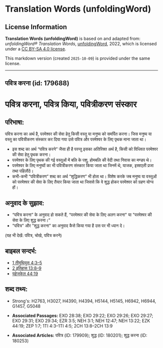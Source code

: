 # Translation Words (unfoldingWord)

## License Information

**Translation Words (unfoldingWord)** is based on and adapted from: _unfoldingWord® Translation Words_, [unfoldingWord](https://unfoldingword.org/utw), 2022, which is licensed under a [CC BY-SA 4.0 license](https://creativecommons.org/licenses/by-sa/4.0/legalcode.en).

This markdown version (created `2025-10-09`) is provided under the same license.



--------------------------------

## पवित्र करना (id: 179688)

पवित्र करना, पवित्र किया, पवित्रीकरण संस्कार
============================================

परिभाषा:
--------

पवित्र करना का अर्थ है, परमेश्वर की सेवा हेतु किसी वस्तु या मनुष्य को समर्पित करना। जिस मनुष्य या वस्तु का पवित्रीकरण संस्कार कर दिया गया उसे पवित्र और परमेश्वर के लिए पृथक माना जाता था।

* इस शब्द का अर्थ “पवित्र करने” जैसा ही है परन्तु इसका अतिरिक्त अर्थ है, किसी को विधिवत परमेश्वर की सेवा हेतु पृथक करना।
* परमेश्वर के लिए पृथक की गई वस्तुओं में बलि के पशु, होमबलि की वेदी तथा निवास का मण्डप थे।
* परमेश्वर के लिए मनुष्यों का भी पवित्रीकरण संस्कार किया जाता था जिनमें थे, याजक, इस्राएली प्रजा तथा पहिलौठे।
* कभी\-कभी “पवित्रीकरण” शब्द का अर्थ “शुद्धिकरण” भी होता था। विशेष करके जब मनुष्य या वस्तुओं को परमेश्वर की सेवा के लिए तैयार किया जाता था जिससे कि वे शुद्ध होकर परमेश्वर को ग्रहण योग्य हों।

अनुवाद के सुझाव:
----------------

* “पवित्र करना” के अनुवाद हो सकते हैं, “परमेश्वर की सेवा के लिए अलग करना" या "परमेश्वर की सेवा के लिए शुद्ध करना।”
* "पवित्र" और "शुद्ध करना" का अनुवाद कैसे किया गया है उस पर भी ध्यान दे।

(यह भी देखें: पवित्र, चोखे, पवित्र करने)

बाइबल सन्दर्भ:
--------------

* [1 तीमुथियुस 4:3–5](https://ref.ly/1Tim0:0)
* [2 इतिहास 13:8–9](https://ref.ly/2Chr0:0)
* [यहेजकेल 44:19](https://ref.ly/Ezek44:19)

शब्द तथ्य:
----------

* Strong's: H2763, H3027, H4390, H4394, H5144, H5145, H6942, H6944, G1457, G5048

* **Associated Passages:** EXO 28:38; EXO 29:22; EXO 29:26; EXO 29:27; EXO 29:31; EXO 29:34; EZR 3:5; NEH 3:1; NEH 12:47; NEH 13:22; EZK 44:19; ZEP 1:7; 1TI 4:3–1TI 4:5; 2CH 13:8–2CH 13:9
* **Associated Articles:** पवित्र (ID: 179909); शुद्ध (ID: 180201); शुद्ध करना (ID: 180253)

